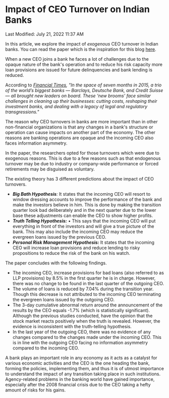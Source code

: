 # Impact of CEO Turnover on Indian Banks

Last Modified: July 21, 2022 11:37 AM

In this article, we explore the impact of *exogenous* CEO turnover in Indian banks. You can read the paper which is the inspiration for this blog [here](https://papers.ssrn.com/sol3/papers.cfm?abstract_id=2730495).

When a new CEO joins a bank he faces a lot of challenges due to the opaque nature of the bank's operation and to reduce his risk capacity more loan provisions are issued for future delinquencies and bank lending is reduced.

According to *[Financial Times](https://www.ft.com/content/6f4fea28-aa24-11e5-955c-1e1d6de94879#ixzz42sbrDM56), "*In the space of seven months in 2015, a trio of the world’s biggest banks — Barclays, Deutsche Bank, and Credit Suisse — all brought new leaders on board. These ‘new brooms’ face similar challenges in cleaning up their businesses: cutting costs, reshaping their investment banks, and dealing with a legacy of legal and regulatory transgressions.*"*

The reason why CEO turnovers in banks are more important than in other non-financial organizations is that any changes in a bank's structure or operation can cause impacts on another part of the economy. The other reasons are banking operations are opaque and the incoming CEO also faces information asymmetry.

In the paper, the researchers opted for those turnovers which were due to exogenous reasons. This is due to a few reasons such as that endogenous turnover may be due to industry or company-wide performance or forced retirements may be disguised as voluntary.

The existing theory has 3 different predictions about the impact of CEO turnovers.

- ***Big Bath Hypothesis**:* It states that the incoming CEO will resort to window dressing accounts to improve the performance of the bank and make the investors believe in him. This is done by making the transition quarter look bad deliberately and in the next quarter due to the lower base these adjustments can enable the CEO to show higher profits.
- ***Truth Telling Hypothesis:*** • This says that the incoming CEO will put everything in front of the investors and will give a true picture of the bank. This may also include the incoming CEO may reduce the evergreen loans issued by the previous CEO.
- ***Personal Risk Management Hypothesis:*** It states that the incoming CEO will increase loan provisions and reduce lending to risky propositions to reduce the risk of the bank on his watch.

The paper concludes with the following findings.

- The incoming CEO, increase provisions for bad loans (also referred to as LLP provisions) by 8.5% in the first quarter he is in charge. However, there was no change to be found in the last quarter of the outgoing CEO.
- The volume of loans is reduced by 7.04% during the transition year. Though this decrease is not attributed to the incoming CEO terminating the evergreen loans issued by the outgoing CEO.
- The 3-day cumulative abnormal return around the announcement of the results by the CEO equals -1.7% (which is statistically significant). Although the previous studies conducted, have the opinion that the stock market reacts positively when the truth is revealed. However, the evidence is inconsistent with the truth-telling hypothesis.
- In the last year of the outgoing CEO, there was no evidence of any changes compared to the changes made under the incoming CEO. This is in line with the outgoing CEO facing no information asymmetry compared to the incoming CEO.

A bank plays an important role in any economy as it acts as a catalyst for various economic activities and the CEO is the one heading the bank, forming the policies, implementing them, and thus it is of utmost importance to understand the impact of any transition taking place in such institutions. Agency-related problems in the banking world have gained importance, especially after the 2008 financial crisis due to the CEO taking a hefty amount of risks for his gains.